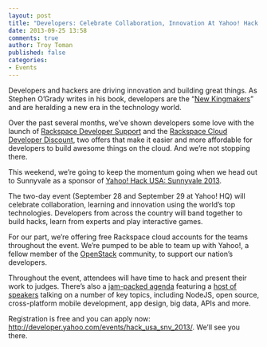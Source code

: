 ```yaml
---
layout: post
title: "Developers: Celebrate Collaboration, Innovation At Yahoo! Hack USA"
date: 2013-09-25 13:58
comments: true
author: Troy Toman
published: false
categories: 
- Events
---
```

Developers and hackers are driving innovation and building great things. As Stephen O’Grady writes in his book, developers are the “[New Kingmakers][1]” and are heralding a new era in the technology world.

Over the past several months, we’ve shown developers some love with the launch of [Rackspace Developer Support][2] and the [Rackspace Cloud Developer Discount][3], two offers that make it easier and more affordable for developers to build awesome things on the cloud. And we’re not stopping there.

This weekend, we’re going to keep the momentum going when we head out to Sunnyvale as a sponsor of [Yahoo! Hack USA: Sunnyvale 2013][4].<!--More-->

The two-day event (September 28 and September 29 at Yahoo! HQ) will celebrate collaboration, learning and innovation using the world’s top technologies. Developers from across the country will band together to build hacks, learn from experts and play interactive games.

For our part, we’re offering free Rackspace cloud accounts for the teams throughout the event. We’re pumped to be able to team up with Yahoo!, a fellow member of the [OpenStack][5] community, to support our nation’s developers.

Throughout the event, attendees will have time to hack and present their work to judges. There’s also a [jam-packed agenda][6] featuring a [host of speakers][7] talking on a number of key topics, including NodeJS, open source, cross-platform mobile development, app design, big data, APIs and more.

Registration is free and you can apply now: <http://developer.yahoo.com/events/hack_usa_snv_2013/>. We’ll see you there.


  [1]: http://thenewkingmakers.com/
  [2]: http://www.rackspace.com/blog/rackspace-developer-support-fanatical-support-for-your-code/
  [3]: http://developer.rackspace.com/blog/developer-love-welcome-to-the-rackspace-cloud-developer-discount.html
  [4]: http://developer.yahoo.com/events/hack_usa_snv_2013/
  [5]: http://www.openstack.org/
  [6]: http://yahoohackusa2013.pbworks.com/w/page/69143893/Saturday%20Talk%20Agenda
  [7]: http://yahoohackusa2013.pbworks.com/w/page/69185776/Talks%20Details

